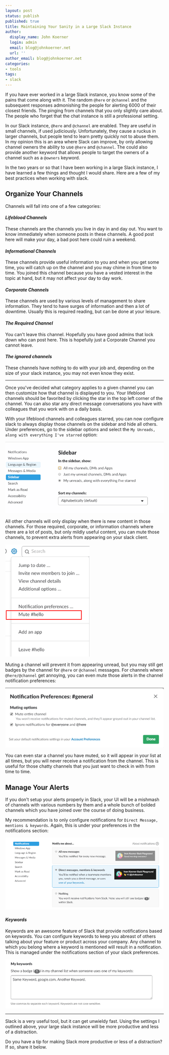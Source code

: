 ```yaml
---
layout: post
status: publish
published: true
title: Maintaining Your Sanity in a Large Slack Instance
author:
  display_name: John Koerner
  login: admin
  email: blog@johnkoerner.net
  url: ''
author_email: blog@johnkoerner.net
categories:
- tools
tags:
- slack
---
```

If you have ever worked in a large Slack instance, you know some of the pains that come along with it. The random `@here` or `@channel` and the subsequent responses admonishing the people for alerting 6000 of their closest friends. The pinging from channels that you only slightly care about. The people who forget that the chat instance is still a professional setting.

In our Slack instance, `@here` and `@channel` are enabled.  They are useful in small channels, if used judiciously. Unfortunately, they cause a ruckus in larger channels, but people tend to learn pretty quickly not to abuse them.  In my opinion this is an area where Slack can improve, by only allowing channel owners the ability to use `@here` and `@channel`.  The could also provide another keyword that allows people to target the owners of a channel such as a `@owners` keyword. 

In the two years or so that I have been working in a large Slack instance, I have learned a few things and thought I would share.  Here are a few of my best practices when working with slack.

## Organize Your Channels

Channels will fall into one of a few categories:

#### *Lifeblood Channels*
These channels are the channels you live in day in and day out. You want to know immediately when someone posts in these channels. A good post here will make your day, a bad post here could ruin a weekend. 

#### *Informational Channels*
These channels provide useful information to you and when you get some time, you will catch up on the channel and you may chime in from time to time. You joined this channel because you have a vested interest in the topic at hand, but it may not affect your day to day work.

#### *Corporate Channels*
These channels are used by various levels of management to share information.  They tend to have surges of information and then a lot of downtime. Usually this is required reading, but can be done at your leisure.

#### *The Required Channel*
You can't leave this channel.  Hopefully you have good admins that lock down who can post here. This is hopefully just a Corporate Channel you cannot leave.

#### *The ignored channels*
These channels have nothing to do with your job and, depending on the size of your slack instance, you may not even know they exist.

---

Once you've decided what category applies to a given channel you can then customize how that channel is displayed to you.  Your lifeblood channels should be favorited by clicking the star in the top left corner of the channel. You can also star any direct message conversations you have with colleagues that you work with on a daily basis.

With your lifeblood channels and colleagues starred, you can now configure slack to always display those channels on the sidebar and hide all others. Under preferences, go to the sidebar options and select the `My Unreads, along with everything I've starred` option:

![Sidebar Preferences Screenshot](/content/SidebarPrefs.png)

All other channels will only display when there is new content in those channels.  For those required, corporate, or information channels where there are a lot of posts, but only mildly useful content, you can mute those channels, to prevent extra alerts from appearing on your slack client.

![Mute Channel](/content/MuteChannel.png)

Muting a channel will prevent it from appearing unread, but you may still get badges by the channel for `@here` or `@channel` messages. For channels where `@here/@channel` get annoying, you can even mute those alerts in the channel notification preferences:

![Mute Here](/content/MuteHere.png)

You can even star a channel you have muted, so it will appear in your list at all times, but you will never receive a notification from the channel. This is useful for those chatty channels that you just want to check in with from time to time.

## Manage Your Alerts
If you don't setup your alerts properly in Slack, your UI will be a mishmash of channels with various numbers by them and a whole bunch of bolded channels which you have joined over the course of doing business. 

My recommendation is to only configure notifications for `Direct Message, mentions & keywords`. Again, this is under your preferences in the notifications section:

![Notifications Screenshot](/content/Notifications.png)

#### *Keywords*
Keywords are an awesome feature of Slack that provide notifications based on keywords. You can configure keywords to keep you abreast of others talking about your feature or product across your company.  Any channel to which you belong where a keyword is mentioned will result in a notification. This is managed under the notifications section of your slack preferences.

![Slack Keywords](/content/SlackKeywords.png)

---
Slack is a very useful tool, but it can get unwieldy fast. Using the settings I outlined above, your large slack instance will be more productive and less of a distraction.

Do you have a tip for making Slack more productive or less of a distraction?  If so, share it below.  